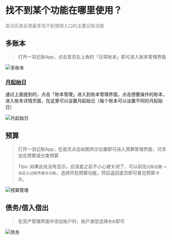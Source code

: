 # 找不到某个功能在哪里使用？

<font color=gray>盘点历来反馈最多找不到使用入口的主要记账功能</font>

## 多账本

> 打开一羽记账App，点击首页右上角的「日常账本」即可进入账本管理界面

![多账本](https://s1.ax1x.com/2023/02/01/pSDC5bq.jpg)

### [月起始日](/doc/pro/start-day-of-month.md)

通过上面提到的，点击「账本管理」进入到账本管理界面，点击想要操作的账本，进入账本详情页面，在这里可以设置月起始日（每个账本可以设置不同的月起始日）

![月起始日](https://s1.ax1x.com/2023/02/18/pSLlmfP.jpg)

## 预算

> 打开一羽记账App，在首页点击如图所示位置即可进入预算管理界面，可添加总预算或分类预算
>
> Tips: 如果此处没有显示，应该是之前不小心被关闭了，可以前往`记账设置->自定义记账界面与功能`，选择开启预算功能，然后返回首页即可看见预算卡片。

![预算管理](https://s1.ax1x.com/2023/02/01/pSDC4rn.jpg)

## 债务/借入借出

> 在资产管理界面中添加账户时，账户类型选择`债务`即可

![债务](https://s1.ax1x.com/2023/02/01/pSDChKs.jpg)